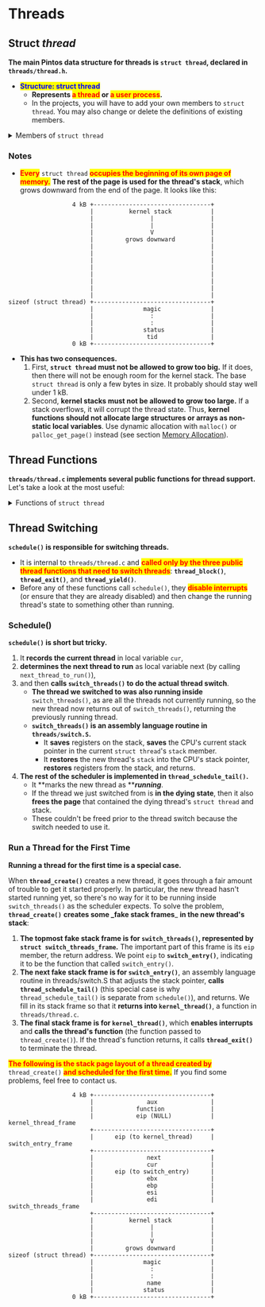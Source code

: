 # Threads

## Struct _**thread**_

**The main Pintos data structure for threads is `struct thread`, declared in `threads/thread.h`.**

* <mark style="color:blue;">**Structure: struct thread**</mark>
  * **Represents **<mark style="color:red;">**a thread**</mark>** or **<mark style="color:red;">**a user process**</mark>**.**
  * In the projects, you will have to add your own members to `struct thread`. You may also change or delete the definitions of existing members.

<details>

<summary>Members of <code>struct thread</code></summary>

* <mark style="color:blue;">**tid\_t tid**</mark>
  * **The thread's thread identifier or tid.** Every thread must have a tid that is unique over the entire lifetime of the kernel.
  * By default, `tid_t` is a `typedef` for `int` and each new thread receives the numerically next higher tid, **starting from 1 for the initial process**. You can change the type and the numbering scheme if you like.
* <mark style="color:blue;">**enum thread\_status status**</mark>
  * **The thread's state, one of the following:**
  * <mark style="color:orange;">**`THREAD_RUNNING`**</mark>_**:**_
    * The thread is **running**. Exactly one thread is running at a given time. `thread_current()` returns the running thread.
  * <mark style="color:orange;">**`THREAD_READY`**</mark>_**:**_
    * The thread is **ready to run**, but it's not running right now.
    * The thread could be selected to run the next time the scheduler is invoked.
    * Ready threads are kept in a doubly linked list called **`ready_list`**.
  * <mark style="color:orange;">**`THREAD_BLOCKED`**</mark>_**:**_
    * The thread is **waiting for something**, e.g. a lock to become available, an interrupt to be invoked.
    * The thread won't be scheduled again until it transitions to the `THREAD_READY` state with a call to **`thread_unblock()`**.
    * **This is most conveniently done indirectly**, using one of the Pintos synchronization primitives that block and unblock threads automatically (see section [Synchronization](synchronization.md)).
    * There is no a priori way to tell what a blocked thread is waiting for, but a backtrace can help (see section [Backtraces](../../getting-started/debug-and-test/debugging.md#assert)).
  * <mark style="color:orange;">**`THREAD_DYING`**</mark>**:**
    * The thread **will be destroyed** by the scheduler **after switching to the next thread**.
* <mark style="color:blue;">**char name\[16]**</mark>
  * **The thread's name** as a string, or at least the first few characters of it.
* <mark style="color:blue;">**uint8\_t \*stack**</mark>
  * **Every thread has its own stack to keep track of its state.** When the thread is running, the CPU's stack pointer register tracks the top of the stack and this member is unused. But when the CPU switches to another thread, this member **saves the thread's stack pointer**. No other members are needed to save the thread's registers, because the other registers that must be saved are saved on the stack.
  * When an interrupt occurs, whether in the kernel or a user program, an **`struct intr_frame`** is pushed onto the stack. When the interrupt occurs in a user program, the **`struct intr_frame`** is always at the very top of the page. See section [Interrupt Handling](interrupt-handling.md), for more information.
* <mark style="color:blue;">**int priority**</mark>
  * **A thread priority, ranging from `PRI_MIN` (0) to `PRI_MAX` (63).**
  * **Lower** numbers correspond to **lower** priorities, so that priority 0 is the lowest priority and priority 63 is the highest.
  * Pintos as provided ignores thread priorities, but you will implement priority scheduling in project 1.
* <mark style="color:blue;">**struct list\_elem allelem**</mark>
  * **This "list element" is used to link the thread into the list of all threads.** Each thread is inserted into this list when it is created and removed when it exits.
  * The **`thread_foreach()`** function should be used to iterate over all threads.
* <mark style="color:blue;">**struct list\_elem elem**</mark>
  * **A "list element" used to put the thread into doubly linked lists**, either **`ready_list`** (the list of threads ready to run) or **a list of threads waiting** on a semaphore in `sema_down()`. It can do double duty because a thread waiting on a semaphore is not ready, and vice versa.
* <mark style="color:blue;">**uint32\_t \*pagedir**</mark>
  * Only present in project 2 and later. See section [Page Table](page-table.md).
* <mark style="color:blue;">**unsigned magic**</mark>
  * **Always set to `THREAD_MAGIC`**, which is just an arbitrary number defined in threads/thread.c, and **used to detect stack overflow**.
  * **`thread_current()`** checks that the `magic` member of the running thread's `struct thread` is set to `THREAD_MAGIC`.
  * Stack overflow tends to change this value, triggering the assertion. <mark style="color:red;">**For greatest benefit, as you add members to**</mark> <mark style="color:red;"></mark><mark style="color:red;"></mark> <mark style="color:red;"></mark><mark style="color:red;">`struct thread`</mark><mark style="color:red;">, leave</mark> <mark style="color:red;"></mark><mark style="color:red;">`magic`</mark> <mark style="color:red;"></mark><mark style="color:red;"></mark> <mark style="color:red;"></mark><mark style="color:red;">**at the end**</mark><mark style="color:red;">.</mark>

</details>

### Notes

* <mark style="color:red;">**Every**</mark> <mark style="color:red;"></mark><mark style="color:red;"></mark> `struct thread` <mark style="color:red;">**occupies the beginning of its own page of memory.**</mark> **The rest of the page is used for the thread's stack**, which grows downward from the end of the page. It looks like this:

```
                  4 kB +---------------------------------+
                       |          kernel stack           |
                       |                |                |
                       |                |                |
                       |                V                |
                       |         grows downward          |
                       |                                 |
                       |                                 |
                       |                                 |
                       |                                 |
                       |                                 |
                       |                                 |
                       |                                 |
                       |                                 |
sizeof (struct thread) +---------------------------------+
                       |              magic              |
                       |                :                |
                       |                :                |
                       |              status             |
                       |               tid               |
                  0 kB +---------------------------------+
```

* **This has two consequences.**
  1. First, **`struct thread` must not be allowed to grow too big.** If it does, then there will not be enough room for the kernel stack. The base `struct thread` is only a few bytes in size. It probably should stay well under 1 kB.
  2. Second, **kernel stacks must not be allowed to grow too large.** If a stack overflows, it will corrupt the thread state. Thus, **kernel functions should not allocate large structures or arrays as non-static local variables**. Use dynamic allocation with `malloc()` or `palloc_get_page()` instead (see section [Memory Allocation](memory-allocation.md)).

## Thread Functions

**`threads/thread.c` implements several public functions for thread support.** Let's take a look at the most useful:

<details>

<summary>Functions of <code>struct thread</code></summary>

* <mark style="color:blue;">**Function: void thread\_init (void)**</mark>
  * **Called by `pintos_init()` to initialize the thread system.** Its main purpose is to **create a `struct thread` for Pintos's initial thread**. This is possible because the Pintos loader puts the initial thread's stack at the top of a page, in the same position as any other Pintos thread.
  * **Before `thread_init()` runs, `thread_current()` will fail because the running thread's `magic` value is incorrect.** Lots of functions call `thread_current()` directly or indirectly, including `lock_acquire()` for locking a lock, so `thread_init()` is called early in Pintos initialization.
* <mark style="color:blue;">**Function: void thread\_start (void)**</mark>
  * **Called by `pintos_init()` to start the scheduler.** **Creates the idle thread**, that is, the thread that is scheduled when no other thread is ready.
  * Then <mark style="color:red;">**enables interrupts**</mark>**,** which as a side effect enables the scheduler because the scheduler runs on return from the timer interrupt, using **`intr_yield_on_return()`**.
* <mark style="color:blue;">**Function: void thread\_tick (void)**</mark>
  * **Called by the timer interrupt at each timer tick.**
  * It keeps track of thread statistics and triggers the scheduler when a time slice expires.
* <mark style="color:blue;">**Function: void thread\_print\_stats (void)**</mark>
  * **Called during Pintos shutdown to print thread statistics.**
* <mark style="color:blue;">**Function: tid\_t thread\_create (const char \*name, int priority, thread\_func \*func, void \*aux)**</mark>
  * **Creates and starts a new thread named name with the given priority, returning the new thread's tid.** **The thread executes func, passing aux as the function's single argument.**
  * `thread_create()` **allocates a page** for the thread's `struct thread` and stack and **initializes** its members, then it **sets up a set of fake stack frames** for it (see section [Thread Switching](threads.md#thread-switching)).
  * **The thread is initialized in the blocked** state, then unblocked just before returning, which allows the new thread to be scheduled (see **Thread States**).
* <mark style="color:blue;">**Type: void thread\_func (void \*aux)**</mark>
  * This is **the type of the function** passed to `thread_create()`, whose aux argument is passed along as the function's argument.
* <mark style="color:blue;">**Function: void thread\_block (void)**</mark>
  * **Transitions the running thread from the running state to the blocked state** (see **Thread States**). The thread will not run again until **`thread_unblock()`** is called on it, so you'd better have some way arranged for that to happen.
  * Because `thread_block()` is **so low-level**, you should <mark style="color:red;">**prefer to use one of the synchronization primitives**</mark> <mark style="color:red;">**instead**</mark> (see section [Synchronization](synchronization.md)).
* <mark style="color:blue;">**Function: void thread\_unblock (struct thread \*thread)**</mark>
  * **Transitions thread, which must be in the blocked state, to the ready state**, allowing it to resume running (see **Thread States**).
  * This is called when the event that the thread is waiting for occurs, e.g. when the lock that the thread is waiting on becomes available.
* <mark style="color:blue;">**Function: struct thread \*thread\_current (void)**</mark>
  * **Returns the running thread.**
* <mark style="color:blue;">**Function: tid\_t thread\_tid (void)**</mark>
  * **Returns the running thread's thread id.**
  * Equivalent to `thread_current ()->tid`.
* <mark style="color:blue;">**Function: const char \*thread\_name (void)**</mark>
  * **Returns the running thread's name.**
  * Equivalent to `thread_current ()->name`.
* <mark style="color:blue;">**Function: void thread\_exit (void)**</mark> <mark style="color:blue;"></mark><mark style="color:blue;"></mark> `NO_RETURN`
  * **Causes the current thread to exit.**
  * **Never returns**, hence `NO_RETURN` (see section [Function and Parameter Attributes](../../getting-started/debug-and-test/debugging.md#function-and-parameter-attributes)).
* <mark style="color:blue;">**Function: void thread\_yield (void)**</mark>
  * **Yields the CPU to the scheduler, which picks a new thread to run.**
  * **The new thread might be the current thread**, so you can't depend on this function to keep this thread from running for any particular length of time.
* <mark style="color:blue;">**Function: void thread\_foreach (thread\_action\_func \*action, void \*aux)**</mark>
  * **Iterates over all threads **_**t**_ **and invokes `action(t, aux)` on each.**
  * _action_ must refer to a function that matches the signature given by **`thread_action_func()`**:
* <mark style="color:blue;">**Type: void thread\_action\_func (struct thread \*thread, void \*aux)**</mark>
  * **Performs some action on a thread, given aux.**

<!---->

* <mark style="color:blue;">**Function: int thread\_get\_priority (void)**</mark>
* <mark style="color:blue;">**Function: void thread\_set\_priority (int new\_priority)**</mark>
  * Stub to set and get thread priority. Used in project 1.

<!---->

* <mark style="color:blue;">**Function: int thread\_get\_nice (void)**</mark>
* <mark style="color:blue;">**Function: void thread\_set\_nice (int new\_nice)**</mark>
* <mark style="color:blue;">**Function: int thread\_get\_recent\_cpu (void)**</mark>
* <mark style="color:blue;">**Function: int thread\_get\_load\_avg (void)**</mark>
  * Stubs for the advanced scheduler. See section [4.4BSD Scheduler](../4.4bsd-scheduler.md).

</details>

## Thread Switching

**`schedule()` is responsible for switching threads.**

* It is internal to `threads/thread.c` and <mark style="color:red;">**called only by the three public thread functions that need to switch threads**</mark>: **`thread_block()`**, **`thread_exit()`**, and **`thread_yield()`**.
* Before any of these functions call `schedule()`, they <mark style="color:red;">**disable interrupts**</mark> (or ensure that they are already disabled) and then change the running thread's state to something other than running.

### Schedule()

**`schedule()` is short but tricky.**

1. It **records the current thread** in local variable `cur`,
2. **determines the next thread to run** as local variable next (by calling `next_thread_to_run()`),
3. and then **calls `switch_threads()` to do the actual thread switch**.
   * **The thread we switched to was also running inside** `switch_threads()`, as are all the threads not currently running, so the new thread now returns out of `switch_threads()`, returning the previously running thread.
   * **`switch_threads()` is an assembly language routine in `threads/switch.S`.**
     * It **saves** registers on the stack, **saves** the CPU's current stack pointer in the current `struct thread`'s `stack` member.
     * It **restores** the new thread's `stack` into the CPU's stack pointer, **restores** registers from the stack, and returns.
4. **The rest of the scheduler is implemented in `thread_schedule_tail()`.**
   * It **marks the new thread as **_**running**_.
   * If the thread we just switched from is **in the dying state**, then it also **frees the page** that contained the dying thread's `struct thread` and stack.
   * These couldn't be freed prior to the thread switch because the switch needed to use it.

### Run a Thread for the First Time

**Running a thread for the first time is a special case.**

When **`thread_create()`** creates a new thread, it goes through a fair amount of trouble to get it started properly. In particular, the new thread hasn't started running yet, so there's no way for it to be running inside `switch_threads()` as the scheduler expects. To solve the problem, **`thread_create()`** **creates some \_fake stack frames**\_ **in the new thread's stack**:

1. **The topmost fake stack frame is for `switch_threads()`, represented by `struct switch_threads_frame`.** The important part of this frame is its `eip` member, the return address. We point `eip` to **`switch_entry()`**, indicating it to be the function that called `switch_entry()`.
2. **The next fake stack frame is for `switch_entry()`**, an assembly language routine in threads/switch.S that adjusts the stack pointer, **calls `thread_schedule_tail()`** (this special case is why `thread_schedule_tail()` is separate from `schedule()`), and returns. We fill in its stack frame so that it **returns into `kernel_thread()`**, a function in `threads/thread.c`.
3. **The final stack frame is for `kernel_thread()`**, which **enables interrupts** and **calls the thread's function** (the function passed to `thread_create()`). If the thread's function returns, it calls **`thread_exit()`** to terminate the thread.

<mark style="color:red;">**The following is the stack page layout of a thread created by**</mark> <mark style="color:red;"></mark><mark style="color:red;"></mark> `thread_create()` <mark style="color:red;">**and scheduled for the first time.**</mark> If you find some problems, feel free to contact us.

```
                  4 kB +---------------------------------+
                       |               aux               |
                       |            function             |
                       |            eip (NULL)           | kernel_thread_frame
                       +---------------------------------+
                       |      eip (to kernel_thread)     | switch_entry_frame
                       +---------------------------------+
                       |               next              | 
                       |               cur               |
                       |      eip (to switch_entry)      | 
                       |               ebx               | 
                       |               ebp               | 
                       |               esi               | 
                       |               edi               | switch_threads_frame
                       +---------------------------------+
                       |          kernel stack           |
                       |                |                |
                       |                |                |
                       |                V                |
                       |         grows downward          | 
sizeof (struct thread) +---------------------------------+
                       |              magic              |
                       |                :                |
                       |                :                |
                       |               name              |
                       |              status             |
                  0 kB +---------------------------------+
```
